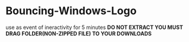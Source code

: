 # Bouncing-Windows-Logo
use as event of ineractivity for 5 minutes
**DO NOT EXTRACT YOU MUST DRAG FOLDER(NON-ZIPPED FILE) TO YOUR DOWNLOADS**
